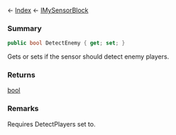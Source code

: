 ← [Index](Api-Index) ← [IMySensorBlock](Sandbox.ModAPI.Ingame.IMySensorBlock)

### Summary

```csharp
public bool DetectEnemy { get; set; }
```

Gets or sets if the sensor should detect enemy players.

### Returns

[bool](System.Boolean)

### Remarks

Requires DetectPlayers set to.

